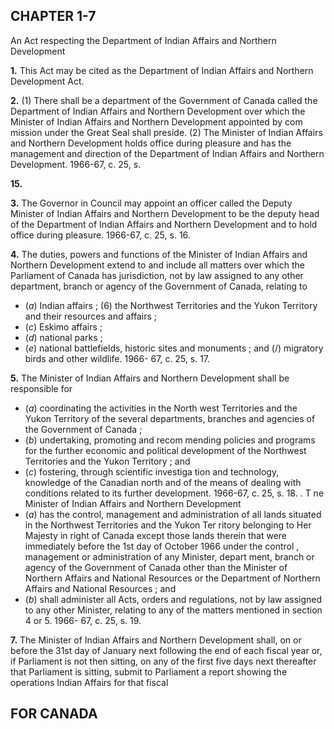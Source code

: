 
## CHAPTER 1-7
An Act respecting the Department of Indian
Affairs and Northern Development

**1.** This Act may be cited as the Department
of Indian Affairs and Northern Development
Act.

**2.** (1) There shall be a department of the
Government of Canada called the Department
of Indian Affairs and Northern Development
over which the Minister of Indian Affairs and
Northern Development appointed by com
mission under the Great Seal shall preside.
(2) The Minister of Indian Affairs and
Northern Development holds office during
pleasure and has the management and
direction of the Department of Indian Affairs
and Northern Development. 1966-67, c. 25, s.

**15.**

**3.** The Governor in Council may appoint
an officer called the Deputy Minister of
Indian Affairs and Northern Development to
be the deputy head of the Department of
Indian Affairs and Northern Development
and to hold office during pleasure. 1966-67, c.
25, s. 16.

**4.** The duties, powers and functions of the
Minister of Indian Affairs and Northern
Development extend to and include all
matters over which the Parliament of Canada
has jurisdiction, not by law assigned to any
other department, branch or agency of the
Government of Canada, relating to
  * (_a_) Indian affairs ;
(6) the Northwest Territories and the Yukon
Territory and their resources and affairs ;
  * (_c_) Eskimo affairs ;
  * (_d_) national parks ;
  * (_e_) national battlefields, historic sites and
monuments ; and
(/) migratory birds and other wildlife. 1966-
67, c. 25, s. 17.

**5.** The Minister of Indian Affairs and
Northern Development shall be responsible
for
  * (_a_) coordinating the activities in the North
west Territories and the Yukon Territory of
the several departments, branches and
agencies of the Government of Canada ;
  * (_b_) undertaking, promoting and recom
mending policies and programs for the
further economic and political development
of the Northwest Territories and the Yukon
Territory ; and
  * (_c_) fostering, through scientific investiga
tion and technology, knowledge of the
Canadian north and of the means of dealing
with conditions related to its further
development. 1966-67, c. 25, s. 18.
. T ne Minister of Indian Affairs and
Northern Development
  * (_a_) has the control, management and
administration of all lands situated in the
Northwest Territories and the Yukon Ter
ritory belonging to Her Majesty in right of
Canada except those lands therein that
were immediately before the 1st day of
October 1966 under the control , management
or administration of any Minister, depart
ment, branch or agency of the Government
of Canada other than the Minister of
Northern Affairs and National Resources
or the Department of Northern Affairs and
National Resources ; and
  * (_b_) shall administer all Acts, orders and
regulations, not by law assigned to any
other Minister, relating to any of the
matters mentioned in section 4 or 5. 1966-
67, c. 25, s. 19.

**7.** The Minister of Indian Affairs and
Northern Development shall, on or before the
31st day of January next following the end
of each fiscal year or, if Parliament is not
then sitting, on any of the first five days next
thereafter that Parliament is sitting, submit
to Parliament a report showing the operations
Indian Affairs
for that fiscal

## FOR CANADA
